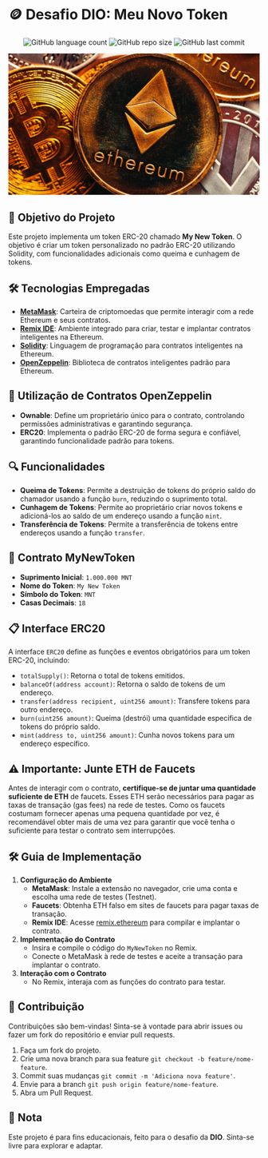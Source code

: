 <!-- Projeto Finalizado -->
# 🪙 Desafio DIO: Meu Novo Token

<p align="center">
  <!-- Contador de linguagens do GitHub -->
  <img alt="GitHub language count" src="https://img.shields.io/github/languages/count/devAndreotti/dio-mnt-cryptocurrency?color=FFF&labelColor=993d0a&style=flat-square">
  <!-- Tamanho do repositório no GitHub -->
  <img alt="GitHub repo size" src="https://img.shields.io/github/repo-size/devAndreotti/dio-mnt-cryptocurrency?color=FFF&labelColor=993d0a&style=flat-square">
  <!-- Último commit no GitHub -->
  <img alt="GitHub last commit" src="https://img.shields.io/github/last-commit/devAndreotti/dio-mnt-cryptocurrency?color=FFF&labelColor=993d0a&style=flat-square">
</p>

<div align="center">
  <img src="Thumb.webp" alt="Ethereum Banner"/>
</div>

## 🎯 Objetivo do Projeto
Este projeto implementa um token ERC-20 chamado **My New Token**. O objetivo é criar um token personalizado no padrão ERC-20 utilizando Solidity, com funcionalidades adicionais como queima e cunhagem de tokens.

## 🛠 Tecnologias Empregadas
- **[MetaMask](https://metamask.io/)**: Carteira de criptomoedas que permite interagir com a rede Ethereum e seus contratos.
- **[Remix IDE](https://remix.ethereum.org/)**: Ambiente integrado para criar, testar e implantar contratos inteligentes na Ethereum.
- **[Solidity](https://soliditylang.org/)**: Linguagem de programação para contratos inteligentes na Ethereum.
- **[OpenZeppelin](https://openzeppelin.com/)**: Biblioteca de contratos inteligentes padrão para Ethereum.

## 🔧 Utilização de Contratos OpenZeppelin
- **Ownable**: Define um proprietário único para o contrato, controlando permissões administrativas e garantindo segurança.
- **ERC20**: Implementa o padrão ERC-20 de forma segura e confiável, garantindo funcionalidade padrão para tokens.

## 🔍 Funcionalidades
- **Queima de Tokens**: Permite a destruição de tokens do próprio saldo do chamador usando a função `burn`, reduzindo o suprimento total.
- **Cunhagem de Tokens**: Permite ao proprietário criar novos tokens e adicioná-los ao saldo de um endereço usando a função `mint`.
- **Transferência de Tokens**: Permite a transferência de tokens entre endereços usando a função `transfer`.

## 📜 Contrato MyNewToken
- **Suprimento Inicial**: `1.000.000 MNT`
- **Nome do Token**: `My New Token`
- **Símbolo do Token**: `MNT`
- **Casas Decimais**: `18`

## 📋 Interface ERC20
A interface `ERC20` define as funções e eventos obrigatórios para um token ERC-20, incluindo:
- `totalSupply()`: Retorna o total de tokens emitidos.
- `balanceOf(address account)`: Retorna o saldo de tokens de um endereço.
- `transfer(address recipient, uint256 amount)`: Transfere tokens para outro endereço.
- `burn(uint256 amount)`: Queima (destrói) uma quantidade específica de tokens do próprio saldo.
- `mint(address to, uint256 amount)`: Cunha novos tokens para um endereço específico.

## ⚠️ Importante: Junte ETH de Faucets
Antes de interagir com o contrato, **certifique-se de juntar uma quantidade suficiente de ETH** de faucets. Esses ETH serão necessários para pagar as taxas de transação (gas fees) na rede de testes. Como os faucets costumam fornecer apenas uma pequena quantidade por vez, é recomendável obter mais de uma vez para garantir que você tenha o suficiente para testar o contrato sem interrupções.
  
## 🛠 Guia de Implementação
1. **Configuração do Ambiente**
   - **MetaMask**: Instale a extensão no navegador, crie uma conta e escolha uma rede de testes (Testnet).
   - **Faucets**: Obtenha ETH falso em sites de faucets para pagar taxas de transação.
   - **Remix IDE**: Acesse [remix.ethereum](https://remix.ethereum.org) para compilar e implantar o contrato.
2. **Implementação do Contrato**
   - Insira e compile o código do `MyNewToken` no Remix.
   - Conecte o MetaMask à rede de testes e aceite a transação para implantar o contrato.
3. **Interação com o Contrato**
   - No Remix, interaja com as funções do contrato para testar.

## 💪 Contribuição
Contribuições são bem-vindas! Sinta-se à vontade para abrir issues ou fazer um fork do repositório e enviar pull requests.
1. Faça um fork do projeto.
2. Crie uma nova branch para sua feature `git checkout -b feature/nome-feature`.
3. Commit suas mudanças `git commit -m 'Adiciona nova feature'`.
4. Envie para a branch `git push origin feature/nome-feature`.
5. Abra um Pull Request.

## 📝 Nota
Este projeto é para fins educacionais, feito para o desafio da **DIO**. Sinta-se livre para explorar e adaptar.
